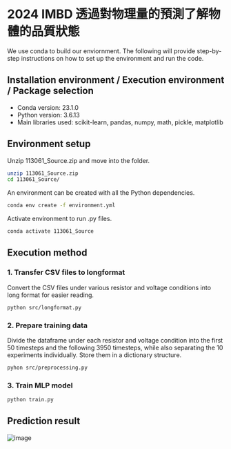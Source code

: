 # 2024 IMBD 透過對物理量的預測了解物體的品質狀態
We use conda to build our enviornment. The following will provide step-by-step instructions on how to set up the environment and run the code.
## Installation environment / Execution environment / Package selection
* Conda version: 23.1.0
* Python version: 3.6.13
* Main libraries used: scikit-learn, pandas, numpy, math, pickle, matplotlib

## Environment setup
Unzip 113061_Source.zip and move into the folder.
```bash
unzip 113061_Source.zip
cd 113061_Source/
```
An environment can be created with all the Python dependencies.
```bash
conda env create -f environment.yml
```
Activate environment to run .py files.
```bash
conda activate 113061_Source
```
## Execution method
### 1. Transfer CSV files to longformat
Convert the CSV files under various resistor and voltage conditions into long format for easier reading.
```bash
python src/longformat.py
```
### 2. Prepare training data
Divide the dataframe under each resistor and voltage condition into the first 50 timesteps and the following 3950 timesteps, while also separating the 10 experiments individually. Store them in a dictionary structure.
```bash
pyhon src/preprocessing.py
```
### 3. Train MLP model
```bash
python train.py
```
## Prediction result
![image](https://github.com/GengYunTien/mlpregressor/results/results.png)
